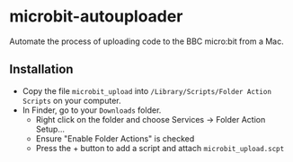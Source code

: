 # microbit-autouploader
Automate the process of uploading code to the BBC micro:bit from a Mac. 


## Installation

* Copy the file `microbit_upload` into `/Library/Scripts/Folder Action Scripts` on your computer.
* In Finder, go to your `Downloads` folder.
  * Right click on the folder and choose Services -> Folder Action Setup...
  * Ensure "Enable Folder Actions" is checked
  * Press the + button to add a script and attach `microbit_upload.scpt` 


